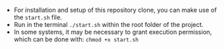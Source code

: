 - For installation and setup of this repository clone, you can make use of the `start.sh` file.
- Run in the terminal `./start.sh` within the root folder of the project.
- In some systems, it may be necessary to grant execution permission, which can be done with: `chmod +x start.sh`
